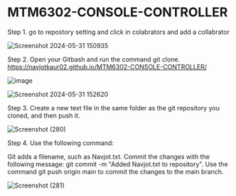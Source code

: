 # MTM6302-CONSOLE-CONTROLLER
Step 1. go to repostory setting and click in colabrators and add a collabrator

![Screenshot 2024-05-31 150935](https://github.com/Navjotkaur02/MTM6302-CONSOLE-CONTROLLER/assets/134635232/c1e6c519-edb1-4bae-bfcf-c61a0223692f)

Step 2. Open your Gitbash and run the command git clone. https://navjotkaur02.github.io/MTM6302-CONSOLE-CONTROLLER/ 

![image](https://github.com/Navjotkaur02/MTM6302-CONSOLE-CONTROLLER/assets/134635232/c2179c09-db04-43b3-ab61-42f566a82ac5)


![Screenshot 2024-05-31 152620](https://github.com/Navjotkaur02/MTM6302-CONSOLE-CONTROLLER/assets/134635232/bf7957db-decd-4df0-91ea-e60b3142ef1f)


Step 3. Create a new text file in the same folder as the git repository you cloned, and then push it.

![Screenshot (280)](https://github.com/Navjotkaur02/MTM6302-CONSOLE-CONTROLLER/assets/134635232/9bca98b5-88af-4ee6-b852-a9f4f2c5a628)


Step 4. Use the following command:

Git adds a filename, such as Navjot.txt.
Commit the changes with the following message: git commit -m "Added Navjot.txt to repository".
Use the command git push origin main to commit the changes to the main branch.

![Screenshot (281)](https://github.com/Navjotkaur02/MTM6302-CONSOLE-CONTROLLER/assets/134635232/ff7aab45-4f1b-42be-b317-750a353e5fdb)
